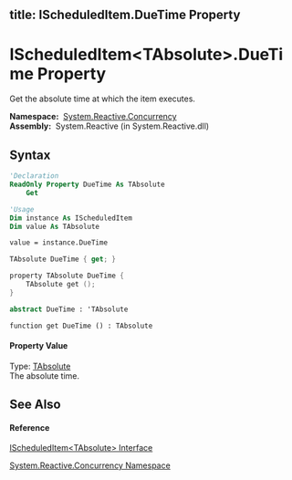 title: IScheduledItem<TAbsolute>.DueTime Property
---
# IScheduledItem\<TAbsolute\>.DueTime Property

Get the absolute time at which the item executes.

**Namespace:**  [System.Reactive.Concurrency](System.Reactive.Concurrency\System.Reactive.Concurrency.md)  
**Assembly:**  System.Reactive (in System.Reactive.dll)

## Syntax

```vb
'Declaration
ReadOnly Property DueTime As TAbsolute
    Get
```

```vb
'Usage
Dim instance As IScheduledItem
Dim value As TAbsolute

value = instance.DueTime
```

```csharp
TAbsolute DueTime { get; }
```

```c++
property TAbsolute DueTime {
    TAbsolute get ();
}
```

```fsharp
abstract DueTime : 'TAbsolute
```

```jscript
function get DueTime () : TAbsolute
```

#### Property Value

Type: [TAbsolute](IScheduledItem\IScheduledItem(TAbsolute).md)  
The absolute time.

## See Also

#### Reference

[IScheduledItem\<TAbsolute\> Interface](IScheduledItem\IScheduledItem(TAbsolute).md)

[System.Reactive.Concurrency Namespace](System.Reactive.Concurrency\System.Reactive.Concurrency.md)





